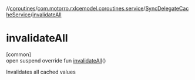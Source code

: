 //[coroutines](../../../index.md)/[com.motorro.rxlcemodel.coroutines.service](../index.md)/[SyncDelegateCacheService](index.md)/[invalidateAll](invalidate-all.md)

# invalidateAll

[common]\
open suspend override fun [invalidateAll](invalidate-all.md)()

Invalidates all cached values
